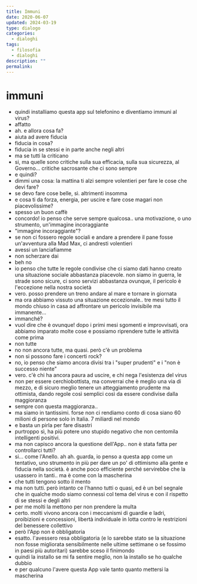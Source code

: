 ```yaml
---
title: Immuni
date: 2020-06-07
updated: 2024-03-19
type: dialogo
categories:
  - dialoghi
tags:
  - filosofia
  - dialoghi
description: ""
permalink: 
---
```

# immuni

- quindi installiamo questa app sul telefonino e diventiamo immuni al virus?
- affatto
- ah. e allora cosa fa?
- aiuta ad avere fiducia
- fiducia in cosa?
- fiducia in se stessi e in parte anche negli altri
- ma se tutti la criticano
- si, ma quelle sono critiche sulla sua efficacia, sulla sua sicurezza, al Governo... critiche sacrosante che ci sono sempre
- e quindi?
- dimmi una cosa: la mattina ti alzi sempre volentieri per fare le cose che devi fare?
- se devo fare cose belle, sì. altrimenti insomma
- e cosa ti da forza, energia, per uscire e fare cose magari non piacevolissime?
- spesso un buon caffè
- concordo! io penso che serve sempre qualcosa.. una motivazione, o uno strumento, un'immagine incoraggiante
- "immagine incoraggiante"?
- se non ci fossero regole sociali e andare a prendere il pane fosse un'avventura alla Mad Max, ci andresti volentieri
- avessi un lanciafiamme
- non scherzare dai
- beh no
- io penso che tutte le regole condivise che ci siamo dati hanno creato una situazione sociale abbastanza piacevole. non siamo in guerra, le strade sono sicure, ci sono servizi abbastanza ovunque, il pericolo è l'eccezione nella nostra società
- vero. posso prendere un treno andare al mare e tornare in giornata
- ma ora abbiamo vissuto una situazione eccezionale.. tre mesi tutto il mondo chiuso in casa ad affrontare un pericolo invisibile ma immanente...
- immanché?
- vuol dire che è ovunque! dopo i primi mesi sgomenti e improvvisati, ora abbiamo imparato molte cose e possiamo riprendere tutte le attività come prima
- non tutte
- no non ancora tutte, ma quasi. però c'è un problema
- non si possono fare i concerti rock?
- no, io penso che siamo ancora divisi tra i "super prudenti" e i "non è successo niente"
- vero. c'è chi ha ancora paura ad uscire, e chi nega l'esistenza del virus
- non per essere cerchiobottista, ma converrai che è meglio una via di mezzo, e di sicuro meglio tenere un atteggiamento prudente ma ottimista, dando regole così semplici così da essere condivise dalla maggioranza
- sempre con questa maggioranza..
- ma siamo in tantissimi. forse non ci rendiamo conto di cosa siano 60 milioni di persone solo in Italia. 7 miliardi nel mondo
- e basta un pirla per fare disastri
- purtroppo sì, ha più potere uno stupido negativo che non centomila intelligenti positivi.
- ma non capisco ancora la questione dell'App.. non è stata fatta per controllarci tutti?
- si... come l'Anello. ah ah. guarda, io penso a questa app come un tentativo, uno strumento in più per dare un po' di ottimismo alla gente e fiducia nella società. è anche poco efficiente perché servirebbe che la usassero in tanti.. ma è come con la mascherina
- che tutti tengono sotto il mento
- ma non tutti. però intanto ce l'hanno tutti o quasi, ed è un bel segnale che in qualche modo siamo connessi col tema del virus e con il rispetto di se stessi e degli altri
- per me molti la mettono per non prendere la multa
- certo. molti vivono ancora con i meccanismi di guardie e ladri, proibizioni e concessioni, libertà individuale in lotta contro le restrizioni del benessere collettivo
- però l'App non è obbligatoria
- esatto. l'avessero resa obbligatoria (e lo sarebbe stato se la situazione non fosse migliorata sensibilmente nelle ultime settimane o se fossimo in paesi più autoritari) sarebbe sceso il finimondo
- quindi la installo se mi fa sentire meglio, non la installo se ho qualche dubbio
- e per qualcuno l'avere questa App vale tanto quanto mettersi la mascherina
